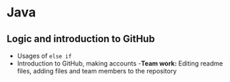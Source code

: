# Java
## Logic and introduction to GitHub

- Usages of `else if`
- Introduction to GitHub, making accounts
-__Team work:__ Editing readme files, adding files and team members to the repository
